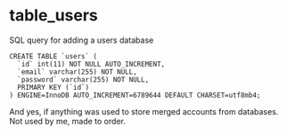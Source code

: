 # table_users
SQL query for adding a users database

```
CREATE TABLE `users` (
  `id` int(11) NOT NULL AUTO_INCREMENT,
  `email` varchar(255) NOT NULL,
  `password` varchar(255) NOT NULL,
  PRIMARY KEY (`id`)
) ENGINE=InnoDB AUTO_INCREMENT=6789644 DEFAULT CHARSET=utf8mb4;
```
And yes, if anything was used to store merged accounts from databases. Not used by me, made to order.
